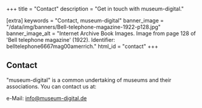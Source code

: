 +++
title = "Contact"
description = "Get in touch with museum-digital."

[extra]
keywords = "Contact, museum-digital"
banner_image = "/data/img/banners/Bell-telephone-magazine-1922-p128.jpg"
banner_image_alt = "Internet Archive Book Images. Image from page 128 of 'Bell telephone magazine' (1922). Identifier: belltelephone6667mag00amerrich."
html_id = "contact"
+++

## Contact

"museum-digital" is a common undertaking of museums and their associations. You can contact us at:

e-Mail: [info@museum-digital.de](mailto:info@museum-digital.de)


